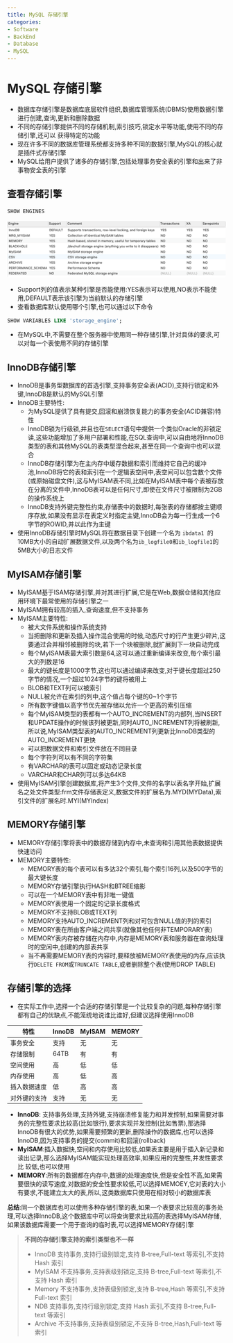```yaml
---
title: MySQL 存储引擎
categories:
- Software
- BackEnd
- Database
- MySQL
---
```

# MySQL 存储引擎

- 数据库存储引擎是数据库底层软件组织,数据库管理系统(DBMS)使用数据引擎进行创建,查询,更新和删除数据
- 不同的存储引擎提供不同的存储机制,索引技巧,锁定水平等功能,使用不同的存储引擎,还可以 获得特定的功能
- 现在许多不同的数据库管理系统都支持多种不同的数据引擎,MySQL的核心就是插件式存储引擎
- MySQL给用户提供了诸多的存储引擎,包括处理事务安全表的引擎和出来了非事物安全表的引擎

## 查看存储引擎

```sql
SHOW ENGINES
```

![](https://raw.githubusercontent.com/LuShan123888/Files/main/Pictures/2021-03-04-image-20210304131149254.png)

- Support列的值表示某种引擎是否能使用:YES表示可以使用,NO表示不能使用,DEFAULT表示该引擎为当前默认的存储引擎
- 查看数据库默认使用哪个引擎,也可以通过以下命令

```sql
SHOW VARIABLES LIKE 'storage_engine';
```

- 在MySQL中,不需要在整个服务器中使用同一种存储引擎,针对具体的要求,可以对每一个表使用不同的存储引擎

## InnoDB存储引擎

- InnoDB是事务型数据库的首选引擎,支持事务安全表(ACID),支持行锁定和外键,InnoDB是默认的MySQL引擎
- InnoDB主要特性:
    - 为MySQL提供了具有提交,回滚和崩溃恢复能力的事务安全(ACID兼容)特性
    - InnoDB锁为行级锁,并且也在`SELECT`语句中提供一个类似Oracle的非锁定读,这些功能增加了多用户部署和性能,在SQL查询中,可以自由地将InnoDB类型的表和其他MySQL的表类型混合起来,甚至在同一个查询中也可以混合
    - InnoDB存储引擎为在主内存中缓存数据和索引而维持它自己的缓冲池,InnoDB将它的表和索引在一个逻辑表空间中,表空间可以包含数个文件(或原始磁盘文件),这与MyISAM表不同,比如在MyISAM表中每个表被存放在分离的文件中,InnoDB表可以是任何尺寸,即使在文件尺寸被限制为2GB的操作系统上
    - InnoDB支持外键完整性约束,存储表中的数据时,每张表的存储都按主键顺序存放,如果没有显示在表定义时指定主键,InnoDB会为每一行生成一个6字节的ROWID,并以此作为主键
- 使用InnoDB存储引擎时MySQL将在数据目录下创建一个名为 `ibdata1 `的10MB大小的自动扩展数据文件,以及两个名为`ib_logfile0`和`ib_logfile1`的5MB大小的日志文件

## MyISAM存储引擎

- MyISAM基于ISAM存储引擎,并对其进行扩展,它是在Web,数据仓储和其他应用环境下最常使用的存储引擎之一
- MyISAM拥有较高的插入,查询速度,但不支持事务
- MyISAM主要特性:
    - 被大文件系统和操作系统支持
    - 当把删除和更新及插入操作混合使用的时候,动态尺寸的行产生更少碎片,这要通过合并相邻被删除的块,若下一个块被删除,就扩展到下一块自动完成
    - 每个MyISAM表最大索引数是64,这可以通过重新编译来改变,每个索引最大的列数是16
    - 最大的键长度是1000字节,这也可以通过编译来改变,对于键长度超过250字节的情况,一个超过1024字节的键将被用上
    - BLOB和TEXT列可以被索引
    - NULL被允许在索引的列中,这个值占每个键的0~1个字节
    - 所有数字键值以高字节优先被存储以允许一个更高的索引压缩
    - 每个MyISAM类型的表都有一个AUTO_INCREMENT的内部列,当INSERT和UPDATE操作的时候该列被更新,同时AUTO_INCREMENT列将被刷新,所以说,MyISAM类型表的AUTO_INCREMENT列更新比InnoDB类型的AUTO_INCREMENT更快
    - 可以把数据文件和索引文件放在不同目录
    - 每个字符列可以有不同的字符集
    - 有VARCHAR的表可以固定或动态记录长度
    - VARCHAR和CHAR列可以多达64KB
- 使用MyISAM引擎创建数据库,将产生3个文件,文件的名字以表名字开始,扩展名之处文件类型:frm文件存储表定义,数据文件的扩展名为.MYD(MYData),索引文件的扩展名时.MYI(MYIndex)

## MEMORY存储引擎

- MEMORY存储引擎将表中的数据存储到内存中,未查询和引用其他表数据提供快速访问
- MEMORY主要特性:
    - MEMORY表的每个表可以有多达32个索引,每个索引16列,以及500字节的最大键长度
    - MEMORY存储引擎执行HASH和BTREE缩影
    - 可以在一个MEMORY表中有非唯一键值
    - MEMORY表使用一个固定的记录长度格式
    - MEMORY不支持BLOB或TEXT列
    - MEMORY支持AUTO_INCREMENT列和对可包含NULL值的列的索引
    - MEMORY表在所由客户端之间共享(就像其他任何非TEMPORARY表)
    - MEMORY表内存被存储在内存中,内存是MEMORY表和服务器在查询处理时的空闲中,创建的内部表共享
    - 当不再需要MEMORY表的内容时,要释放被MEMORY表使用的内存,应该执行`DELETE FROM`或`TRUNCATE TABLE`,或者删除整个表(使用DROP TABLE)

## 存储引擎的选择

- 在实际工作中,选择一个合适的存储引擎是一个比较复杂的问题,每种存储引擎都有自己的优缺点,不能笼统地说谁比谁好,但建议选择使用InnoDB

| 特性         | InnoDB | MyISAM | MEMORY |
| ------------ | ------ | ------ | ------ |
| 事务安全     | 支持   | 无     | 无     |
| 存储限制     | 64TB   | 有     | 有     |
| 空间使用     | 高     | 低     | 低     |
| 内存使用     | 高     | 低     | 高     |
| 插入数据速度 | 低     | 高     | 高     |
| 对外键的支持 | 支持   | 无     | 无     |

- **InnoDB**: 支持事务处理,支持外键,支持崩溃修复能力和并发控制,如果需要对事务的完整性要求比较高(比如银行),要求实现并发控制(比如售票),那选择InnoDB有很大的优势,如果需要频繁的更新,删除操作的数据库,也可以选择InnoDB,因为支持事务的提交(commit)和回滚(rollback)
- **MyISAM**:插入数据快,空间和内存使用比较低,如果表主要是用于插入新记录和读出记录,那么选择MyISAM能实现处理高效率,如果应用的完整性,并发性要求比 较低,也可以使用
- **MEMORY**:所有的数据都在内存中,数据的处理速度快,但是安全性不高,如果需要很快的读写速度,对数据的安全性要求较低,可以选择MEMOEY,它对表的大小有要求,不能建立太大的表,所以,这类数据库只使用在相对较小的数据库表

**总结**:同一个数据库也可以使用多种存储引擎的表,如果一个表要求比较高的事务处理,可以选择InnoDB,这个数据库中可以将查询要求比较高的表选择MyISAM存储,如果该数据库需要一个用于查询的临时表,可以选择MEMORY存储引擎

> **不同的存储引擎支持的索引类型也不一样**
>
> - InnoDB 支持事务,支持行级别锁定,支持 B-tree,Full-text 等索引,不支持 Hash 索引
> - MyISAM 不支持事务,支持表级别锁定,支持 B-tree,Full-text 等索引,不支持 Hash 索引
> - Memory 不支持事务,支持表级别锁定,支持 B-tree,Hash 等索引,不支持 Full-text 索引
> - NDB 支持事务,支持行级别锁定,支持 Hash 索引,不支持 B-tree,Full-text 等索引
> - Archive 不支持事务,支持表级别锁定,不支持 B-tree,Hash,Full-text 等索引